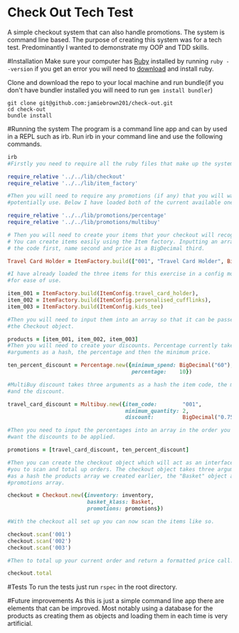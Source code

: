 # Check Out Tech Test
A simple checkout system that can also handle promotions. The system is command line based. The purpose of creating this system was for a tech test. Predominantly I wanted to demonstrate my OOP and TDD skills.

#Installation
Make sure your computer has [Ruby](https://www.ruby-lang.org/en/) installed by running `ruby --version` if you get an error you will need to [download](https://www.ruby-lang.org/en/downloads/) and install ruby.

Clone and download the repo to your local machine and run bundle(if you don't have bundler installed you will need to run `gem install bundler`)

```
git clone git@github.com:jamiebrown201/check-out.git
cd check-out
bundle install
```
#Running the system
The program is a command line app and can by used in a REPL such as irb. Run irb in your command line and use the following commands.
```ruby
irb
#Firstly you need to require all the ruby files that make up the system.

require_relative '../../lib/checkout'
require_relative '../../lib/item_factory'

#Then you will need to require any promotions (if any) that you will want to
#potentially use. Below I have loaded both of the current available ones.

require_relative '../../lib/promotions/percentage'
require_relative '../../lib/promotions/multibuy'

# Then you will need to create your items that your checkout will recognise.
# You can create items easily using the Item factory. Inputting an array with
# the code first, name second and price as a BigDecimal third.

Travel Card Holder = ItemFactory.build(["001", "Travel Card Holder", BigDecimal("9.25")]),

#I have already loaded the three items for this exercise in a config module
#for ease of use.

item_001 = ItemFactory.build(ItemConfig.travel_card_holder),
item_002 = ItemFactory.build(ItemConfig.personalised_cufflinks),
item_003 = ItemFactory.build(ItemConfig.kids_tee)

#Then you will need to input them into an array so that it can be passed to
#the Checkout object.

products = [item_001, item_002, item_003]
#Then you will need to create your discounts. Percentage currently takes two
#arguments as a hash, the percentage and then the minimum price.

ten_percent_discount = Percentage.new({minimum_spend: BigDecimal("60"),
                                       percentage:    10})

#MultiBuy discount takes three arguments as a hash the item code, the minimum quantity
#and the discount.

travel_card_discount = Multibuy.new({item_code:        "001",
                                     minimum_quantity: 2,
                                     discount:         BigDecimal("0.75")})

#Then you need to input the percentages into an array in the order you
#want the discounts to be applied.

promotions = [travel_card_discount, ten_percent_discount]

#Then you can create the checkout object which will act as an interface for
#you to scan and total up orders. The checkout object takes three arguments
#as a hash the products array we created earlier, the "Basket" object and the
#promotions array.

checkout = Checkout.new({inventory: inventory,
                         basket_klass: Basket,
                         promotions: promotions})

#With the checkout all set up you can now scan the items like so.

checkout.scan('001')
checkout.scan('002')
checkout.scan('003')

#Then to total up your current order and return a formatted price call.

checkout.total

```
#Tests
To run the tests just run `rspec` in the root directory.

#Future improvements
As this is just a simple command line app there are elements that can be improved. Most notably using a database for the products as creating them as objects and loading them in each time is very artificial.
